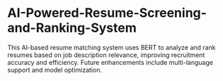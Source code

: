 # AI-Powered-Resume-Screening-and-Ranking-System
This AI-based resume matching system uses BERT to analyze and rank resumes based on job description relevance, improving recruitment accuracy and efficiency. Future enhancements include multi-language support and model optimization.
